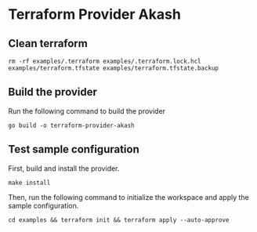 # Terraform Provider Akash

## Clean terraform
```shell
rm -rf examples/.terraform examples/.terraform.lock.hcl examples/terraform.tfstate examples/terraform.tfstate.backup
```

## Build the provider

Run the following command to build the provider

```shell
go build -o terraform-provider-akash
```

## Test sample configuration

First, build and install the provider.

```shell
make install
```

Then, run the following command to initialize the workspace and apply the sample configuration.

```shell
cd examples && terraform init && terraform apply --auto-approve
```
